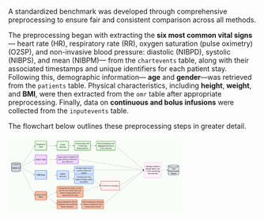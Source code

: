A standardized benchmark was developed through comprehensive preprocessing to ensure fair and consistent comparison across all methods.

The preprocessing began with extracting the **six most common vital signs**— heart rate (HR), respiratory rate (RR), oxygen saturation (pulse oximetry) (O2SP), and non-invasive blood pressure: diastolic (NIBPD), systolic (NIBPS), and mean (NIBPM)— from the `chartevents` table, along with their associated timestamps and unique identifiers for each patient stay. Following this, demographic information— **age** and **gender**—was retrieved from the `patients` table. Physical characteristics, including **height**, **weight**, and **BMI**, were then extracted from the `omr` table after appropriate preprocessing. Finally, data on **continuous and bolus infusions** were collected from the `inputevents` table.

The flowchart below outlines these preprocessing steps in greater detail.

<img src="../Figures/Preprocessing.png" alt="Preprocessing" width="70%"/>
